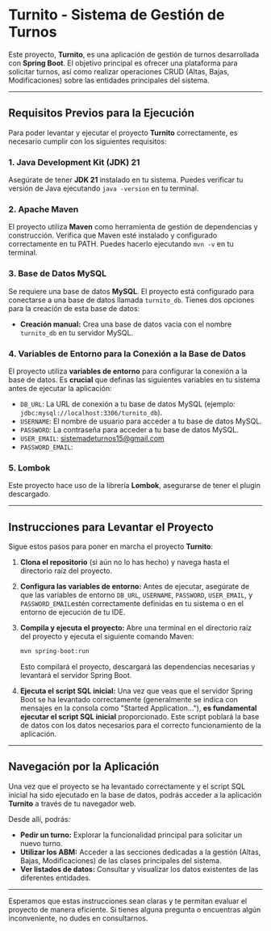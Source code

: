 # Turnito - Sistema de Gestión de Turnos

Este proyecto, **Turnito**, es una aplicación de gestión de turnos desarrollada con **Spring Boot**. El objetivo principal es ofrecer una plataforma para solicitar turnos, así como realizar operaciones CRUD (Altas, Bajas, Modificaciones) sobre las entidades principales del sistema.

---

## Requisitos Previos para la Ejecución

Para poder levantar y ejecutar el proyecto **Turnito** correctamente, es necesario cumplir con los siguientes requisitos:

### 1. Java Development Kit (JDK) 21

Asegúrate de tener **JDK 21** instalado en tu sistema. Puedes verificar tu versión de Java ejecutando `java -version` en tu terminal.

### 2. Apache Maven

El proyecto utiliza **Maven** como herramienta de gestión de dependencias y construcción. Verifica que Maven esté instalado y configurado correctamente en tu PATH. Puedes hacerlo ejecutando `mvn -v` en tu terminal.

### 3. Base de Datos MySQL

Se requiere una base de datos **MySQL**. El proyecto está configurado para conectarse a una base de datos llamada `turnito_db`. Tienes dos opciones para la creación de esta base de datos:

* **Creación manual:** Crea una base de datos vacía con el nombre `turnito_db` en tu servidor MySQL.

### 4. Variables de Entorno para la Conexión a la Base de Datos

El proyecto utiliza **variables de entorno** para configurar la conexión a la base de datos. Es **crucial** que definas las siguientes variables en tu sistema antes de ejecutar la aplicación:

* `DB_URL`: La URL de conexión a tu base de datos MySQL (ejemplo: `jdbc:mysql://localhost:3306/turnito_db`).
* `USERNAME`: El nombre de usuario para acceder a tu base de datos MySQL.
* `PASSWORD`: La contraseña para acceder a tu base de datos MySQL.
* `USER_EMAIL`: sistemadeturnos15@gmail.com
* `PASSWORD_EMAIL`: 

### 5. Lombok

Este proyecto hace uso de la librería **Lombok**, asegurarse de tener el plugin descargado.

---

## Instrucciones para Levantar el Proyecto

Sigue estos pasos para poner en marcha el proyecto **Turnito**:

1.  **Clona el repositorio** (si aún no lo has hecho) y navega hasta el directorio raíz del proyecto.

2.  **Configura las variables de entorno:** Antes de ejecutar, asegúrate de que las variables de entorno `DB_URL`, `USERNAME`, `PASSWORD`, `USER_EMAIL`, y `PASSWORD_EMAIL`estén correctamente definidas en tu sistema o en el entorno de ejecución de tu IDE.

3.  **Compila y ejecuta el proyecto:** Abre una terminal en el directorio raíz del proyecto y ejecuta el siguiente comando Maven:

    ```bash
    mvn spring-boot:run
    ```

    Esto compilará el proyecto, descargará las dependencias necesarias y levantará el servidor Spring Boot.

4.  **Ejecuta el script SQL inicial:** Una vez que veas que el servidor Spring Boot se ha levantado correctamente (generalmente se indica con mensajes en la consola como "Started Application..."), **es fundamental ejecutar el script SQL inicial** proporcionado. Este script poblará la base de datos con los datos necesarios para el correcto funcionamiento de la aplicación.


---

## Navegación por la Aplicación

Una vez que el proyecto se ha levantado correctamente y el script SQL inicial ha sido ejecutado en la base de datos, podrás acceder a la aplicación **Turnito** a través de tu navegador web.

Desde allí, podrás:

* **Pedir un turno:** Explorar la funcionalidad principal para solicitar un nuevo turno.
* **Utilizar los ABM:** Acceder a las secciones dedicadas a la gestión (Altas, Bajas, Modificaciones) de las clases principales del sistema.
* **Ver listados de datos:** Consultar y visualizar los datos existentes de las diferentes entidades.

---

Esperamos que estas instrucciones sean claras y te permitan evaluar el proyecto de manera eficiente. Si tienes alguna pregunta o encuentras algún inconveniente, no dudes en consultarnos.
